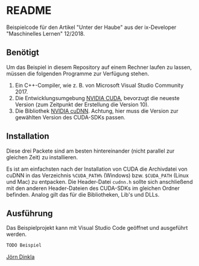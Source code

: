 # README

Beispielcode für den Artikel "Unter der Haube" aus der ix-Developer "Maschinelles Lernen" 12/2018.

## Benötigt

Um das Beispiel in diesem Repository auf einem Rechner laufen zu lassen, müssen die folgenden Programme zur Verfügung stehen.

1. Ein C++-Compiler, wie z. B. von Microsoft Visual Studio Community 2017.
2. Die Entwicklungsumgebung [NVIDIA CUDA](https://developer.nvidia.com/cuda-downloads), bevorzugt die neueste Version (zum Zeitpunkt der Erstellung die Version 10).
3. Die Bibliothek [NVIDIA cuDNN](https://developer.nvidia.com/cudnn). Achtung, hier muss die Version zur gewählten Version des CUDA-SDKs passen. 

## Installation

Diese drei Packete sind am besten hintereinander (nicht parallel zur gleichen Zeit) zu installieren.

Es ist am einfachsten nach der Installation von CUDA die Archivdatei von cuDNN in das Verzeichnis `%CUDA_PATH%` (Windows) bzw. `$CUDA_PATH` (Linux und Mac)
zu entpacken. Die Header-Datei `cudnn.h` sollte sich anschließend mit den anderen Header-Dateien des CUDA-SDKs im gleichen Ordner befinden. Analog gilt das für die
Bibliotheken, Lib's und DLLs.

## Ausführung

Das Beispielprojekt kann mit Visual Studio Code geöffnet und ausgeführt werden.

```bash
TODO Beispiel
```

[Jörn Dinkla](https://www.dinkla.net)